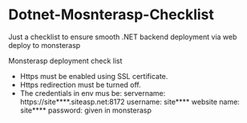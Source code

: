 # Dotnet-Mosnterasp-Checklist
Just a checklist to ensure smooth .NET backend deployment via web deploy to monsterasp


Monsterasp deployment check list
- Https must be enabled using SSL certificate.
- Https redirection must be turned off.
- The credentials in env mus be:
    servername: https://site****.siteasp.net:8172
    username: site****
    website name: site****
    password: given in monsterasp
